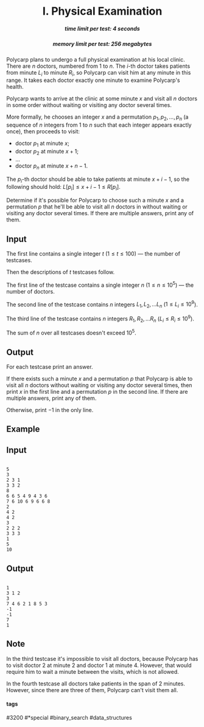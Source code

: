 <h1 style='text-align: center;'> I. Physical Examination</h1>

<h5 style='text-align: center;'>time limit per test: 4 seconds</h5>
<h5 style='text-align: center;'>memory limit per test: 256 megabytes</h5>

Polycarp plans to undergo a full physical examination at his local clinic. There are $n$ doctors, numbered from $1$ to $n$. The $i$-th doctor takes patients from minute $L_i$ to minute $R_i$, so Polycarp can visit him at any minute in this range. It takes each doctor exactly one minute to examine Polycarp's health.

Polycarp wants to arrive at the clinic at some minute $x$ and visit all $n$ doctors in some order without waiting or visiting any doctor several times.

More formally, he chooses an integer $x$ and a permutation $p_1, p_2, \dots, p_n$ (a sequence of $n$ integers from $1$ to $n$ such that each integer appears exactly once), then proceeds to visit: 

* doctor $p_1$ at minute $x$;
* doctor $p_2$ at minute $x+1$;
* ...
* doctor $p_n$ at minute $x+n-1$.

The $p_i$-th doctor should be able to take patients at minute $x+i-1$, so the following should hold: $L[p_i] \le x + i - 1 \le R[p_i]$.

Determine if it's possible for Polycarp to choose such a minute $x$ and a permutation $p$ that he'll be able to visit all $n$ doctors in without waiting or visiting any doctor several times. If there are multiple answers, print any of them.

## Input

The first line contains a single integer $t$ ($1 \le t \le 100$) — the number of testcases.

Then the descriptions of $t$ testcases follow.

The first line of the testcase contains a single integer $n$ ($1 \le n \le 10^5$) — the number of doctors.

The second line of the testcase contains $n$ integers $L_1, L_2, \dots L_n$ ($1 \le L_i \le 10^9$).

The third line of the testcase contains $n$ integers $R_1, R_2, \dots R_n$ ($L_i \le R_i \le 10^9$).

The sum of $n$ over all testcases doesn't exceed $10^5$.

## Output

For each testcase print an answer.

If there exists such a minute $x$ and a permutation $p$ that Polycarp is able to visit all $n$ doctors without waiting or visiting any doctor several times, then print $x$ in the first line and a permutation $p$ in the second line. If there are multiple answers, print any of them.

Otherwise, print $-1$ in the only line.

## Example

## Input


```

5
3
2 3 1
3 3 2
8
6 6 5 4 9 4 3 6
7 6 10 6 9 6 6 8
2
4 2
4 2
3
2 2 2
3 3 3
1
5
10

```
## Output


```

1
3 1 2 
3
7 4 6 2 1 8 5 3 
-1
-1
7
1 

```
## Note

In the third testcase it's impossible to visit all doctors, because Polycarp has to visit doctor $2$ at minute $2$ and doctor $1$ at minute $4$. However, that would require him to wait a minute between the visits, which is not allowed.

In the fourth testcase all doctors take patients in the span of $2$ minutes. However, since there are three of them, Polycarp can't visit them all.



#### tags 

#3200 #*special #binary_search #data_structures 